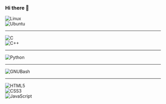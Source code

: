 ### Hi there 👋 
![Linux](https://img.shields.io/badge/Linux-843DDC?style=for-the-badge&logo=Linux&logoColor=white&labelColor=212F3C)<br>
![Ubuntu](https://img.shields.io/badge/Ubuntu-843DDC?style=for-the-badge&logo=Ubuntu&logoColor=white&labelColor=212F3C)<br>

***

<!--
**MaycolZx/MaycolZx** is a ✨ _special_ ✨ repository because its `README.md` (this file) appears on your GitHub profile.

Here are some ideas to get you started:

- 🔭 I’m currently working on ...
- 🌱 I’m currently learning ...
- 👯 I’m looking to collaborate on ...
- 🤔 I’m looking for help with ...
- 💬 Ask me about ...
- 📫 How to reach me: ...
- 😄 Pronouns: ...
- ⚡ Fun fact: ...
-->

![C](https://img.shields.io/badge/C-3498DB?style=for-the-badge&logo=C&logoColor=white&labelColor=212F3C)<br>
![C++](https://img.shields.io/badge/C++-3498DB?style=for-the-badge&logo=c%2B%2B&logoColor=white&labelColor=212F3C)<br>
***
![Python](https://img.shields.io/badge/Python-F1C40F?style=for-the-badge&logo=Python&logoColor=white&labelColor=212F3C)<br>
***
![GNUBash](https://img.shields.io/badge/GNUBash-808B96?style=for-the-badge&logo=GNUBash&logoColor=white&labelColor=212F3C)<br>
***
![HTML5](https://img.shields.io/badge/HTML5-FB8A2C?style=for-the-badge&logo=HTML5&logoColor=white&labelColor=212F3C)<br>
![CSS3](https://img.shields.io/badge/CSS3-F39C12?style=for-the-badge&logo=CSS3&logoColor=white&labelColor=212F3C)<br>
![JavaScript](https://img.shields.io/badge/JavaScript-FFF633?style=for-the-badge&logo=JavaScript&logoColor=white&labelColor=212F3C)<br>
